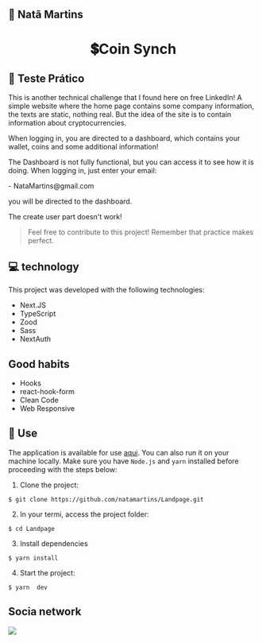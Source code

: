 ## 🔰 Natã Martins 
<h1 align="center" style="text-align: center;">
  💲Coin Synch
</h1>
    
<h2 id="project">📁 Teste Prático</h2>
<p> This is another technical challenge that I found here on free LinkedIn!
A simple website where the home page contains some company information, the texts are static, nothing real. But the idea of the site is to contain information about cryptocurrencies.
</p>
<p>When logging in, you are directed to a dashboard, which contains your wallet, coins and some additional information!</p>
<p>The Dashboard is not fully functional, but you can access it to see how it is doing.
When logging in, just enter your email:
</p>
-  NataMartins@gmail.com
<p>you will be directed to the dashboard.</p>
<p>The create user part doesn't work!</p>

> Feel free to contribute to this project! Remember that practice makes perfect.

<h2 id="tecnology">💻 technology</h2>
This project was developed with the following technologies:

- Next.JS
- TypeScript
- Zood
- Sass
- NextAuth
  
<h2>Good habits</h2>

- Hooks
- react-hook-form
- Clean Code
- Web Responsive

<h2 id="usage">🎯 Use</h2>

The application is available for use [aqui](https://landpage-sigma.vercel.app/). You can also run it on your machine locally. Make sure you have `Node.js` and `yarn` installed before proceeding with the steps below:

1. Clone  the project:

```
$ git clone https://github.com/natamartins/Landpage.git
```

2. In your termi, access the project folder:

```
$ cd Landpage
```

3. Install dependencies

```
$ yarn install
```

4. Start the project:

```
$ yarn  dev
```
## Socia network
<div style="display: flex;">
  <a href="https://www.linkedin.com/in/nata-martins/" target="_blank"><img src="https://img.shields.io/badge/-LinkedIn-%230077B5?style=for-the-badge&logo=linkedin&logoColor=white" style="margin-right: 2vw" target="_blank"></a>
</div>
